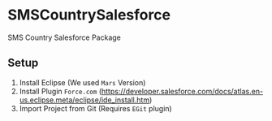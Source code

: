 # SMSCountrySalesforce
SMS Country Salesforce Package

## Setup
1. Install Eclipse (We used `Mars` Version)
2. Install Plugin `Force.com` (https://developer.salesforce.com/docs/atlas.en-us.eclipse.meta/eclipse/ide_install.htm)
3. Import Project from Git (Requires `EGit` plugin)
